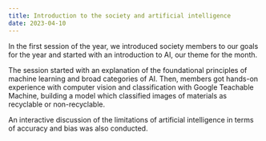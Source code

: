 ```yaml
---
title: Introduction to the society and artificial intelligence
date: 2023-04-10
---
```


In the first session of the year, we introduced society members to our goals for the year and started with an introduction to AI, our theme for the month.

The session started with an explanation of the foundational principles of machine learning and broad categories of AI. Then, members got hands-on experience with computer vision and classification with Google Teachable Machine, building a model which classified images of materials as recyclable or non-recyclable.

An interactive discussion of the limitations of artificial intelligence in terms of accuracy and bias was also conducted.
